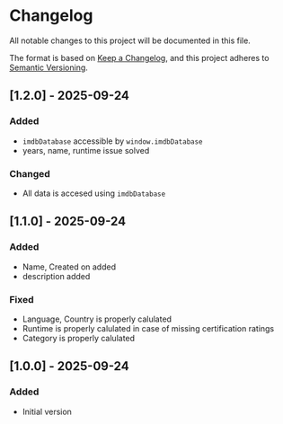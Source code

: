 # Changelog

All notable changes to this project will be documented in this file.

The format is based on [Keep a Changelog](https://keepachangelog.com/en/1.0.0/),
and this project adheres to [Semantic Versioning](https://semver.org/spec/v2.0.0.html).

## [1.2.0] - 2025-09-24

### Added

- `imdbDatabase` accessible by `window.imdbDatabase`
- years, name, runtime issue solved

### Changed

- All data is accesed using `imdbDatabase`

## [1.1.0] - 2025-09-24

### Added

- Name, Created on added
- description added

### Fixed

- Language, Country is properly calulated
- Runtime is properly calulated in case of missing certification ratings
- Category is properly calulated

## [1.0.0] - 2025-09-24

### Added

- Initial version
